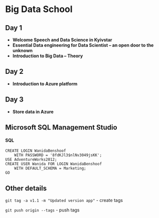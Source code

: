 # Big Data School
## Day 1
- ****Welcome Speech and Data Science in Kyivstar****
- ****Essential Data engineering for Data Scientist – an open door to the unknown****
- ****Introduction to Big Data – Theory****
## Day 2
- ****Introduction to Azure platform****
## Day 3
- ****Store data in Azure****

## Microsoft SQL Management Studio
#### SQL
````
CREATE LOGIN WanidaBenshoof   
    WITH PASSWORD = '8fdKJl3$nlNv3049jsKK';  
USE AdventureWorks2012;  
CREATE USER Wanida FOR LOGIN WanidaBenshoof   
    WITH DEFAULT_SCHEMA = Marketing;  
GO  
````


## Other details
````git tag -a v1.1 -m "Updated version app"```` - create tags </p>
````git push origin --tags```` - push tags 